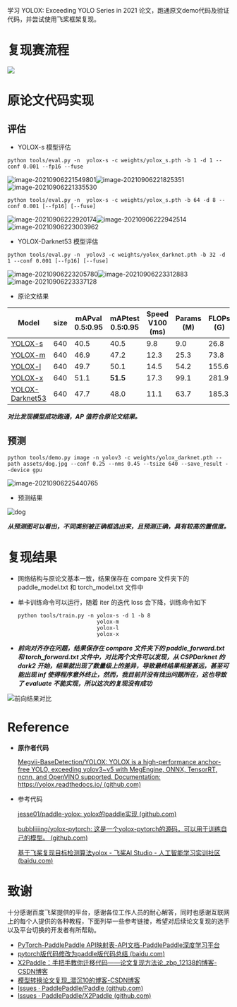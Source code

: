 学习 YOLOX: Exceeding YOLO Series in 2021 论文，跑通原文demo代码及验证代码，并尝试使用飞桨框架复现。
# 复现赛流程

![](https://lazynnote.oss-cn-shenzhen.aliyuncs.com/typora/image-20210902090946941.png)

# 原论文代码实现

## 评估

* YOLOX-s 模型评估

```shell
python tools/eval.py -n  yolox-s -c weights/yolox_s.pth -b 1 -d 1 --conf 0.001 --fp16 --fuse
```

![image-20210906221549801](https://lazynnote.oss-cn-shenzhen.aliyuncs.com/typora/image-20210906221549801.png)![image-20210906221825351](https://lazynnote.oss-cn-shenzhen.aliyuncs.com/typora/image-20210906221825351.png)![image-20210906221335530](https://lazynnote.oss-cn-shenzhen.aliyuncs.com/typora/image-20210906221335530.png)

```shell
python tools/eval.py -n  yolox-s -c weights/yolox_s.pth -b 64 -d 8 --conf 0.001 [--fp16] [--fuse]
```

![image-20210906222920174](https://lazynnote.oss-cn-shenzhen.aliyuncs.com/typora/image-20210906222920174.png)![image-20210906222942514](https://lazynnote.oss-cn-shenzhen.aliyuncs.com/typora/image-20210906222942514.png)![image-20210906223003962](https://lazynnote.oss-cn-shenzhen.aliyuncs.com/typora/image-20210906223003962.png)

* YOLOX-Darknet53 模型评估

```shell
python tools/eval.py -n  yolov3 -c weights/yolox_darknet.pth -b 32 -d 1 --conf 0.001 [--fp16] [--fuse]
```

![image-20210906223205780](https://lazynnote.oss-cn-shenzhen.aliyuncs.com/typora/image-20210906223205780.png)![image-20210906223312883](https://lazynnote.oss-cn-shenzhen.aliyuncs.com/typora/image-20210906223312883.png)![image-20210906223337128](https://lazynnote.oss-cn-shenzhen.aliyuncs.com/typora/image-20210906223337128.png)

* 原论文结果

| Model                                                        | size | mAPval 0.5:0.95 | mAPtest 0.5:0.95 | Speed V100 (ms) | Params (M) | FLOPs (G) | weights                                                      |
| ------------------------------------------------------------ | ---- | --------------- | ---------------- | --------------- | ---------- | --------- | ------------------------------------------------------------ |
| [YOLOX-s](https://github.com/Megvii-BaseDetection/YOLOX/blob/main/exps/default/yolox_s.py) | 640  | 40.5            | 40.5             | 9.8             | 9.0        | 26.8      | [github](https://github.com/Megvii-BaseDetection/YOLOX/releases/download/0.1.1rc0/yolox_s.pth) |
| [YOLOX-m](https://github.com/Megvii-BaseDetection/YOLOX/blob/main/exps/default/yolox_m.py) | 640  | 46.9            | 47.2             | 12.3            | 25.3       | 73.8      | [github](https://github.com/Megvii-BaseDetection/YOLOX/releases/download/0.1.1rc0/yolox_m.pth) |
| [YOLOX-l](https://github.com/Megvii-BaseDetection/YOLOX/blob/main/exps/default/yolox_l.py) | 640  | 49.7            | 50.1             | 14.5            | 54.2       | 155.6     | [github](https://github.com/Megvii-BaseDetection/YOLOX/releases/download/0.1.1rc0/yolox_l.pth) |
| [YOLOX-x](https://github.com/Megvii-BaseDetection/YOLOX/blob/main/exps/default/yolox_x.py) | 640  | 51.1            | **51.5**         | 17.3            | 99.1       | 281.9     | [github](https://github.com/Megvii-BaseDetection/YOLOX/releases/download/0.1.1rc0/yolox_x.pth) |
| [YOLOX-Darknet53](https://github.com/Megvii-BaseDetection/YOLOX/blob/main/exps/default/yolov3.py) | 640  | 47.7            | 48.0             | 11.1            | 63.7       | 185.3     | [github](https://github.com/Megvii-BaseDetection/YOLOX/releases/download/0.1.1rc0/yolox_darknet.pth) |

***对比发现模型成功跑通，AP 值符合原论文结果。***

## 预测

```shell
python tools/demo.py image -n yolov3 -c weights/yolox_darknet.pth --path assets/dog.jpg --conf 0.25 --nms 0.45 --tsize 640 --save_result --device gpu
```

![image-20210906225440765](https://lazynnote.oss-cn-shenzhen.aliyuncs.com/typora/image-20210906225440765.png)

* 预测结果

![dog](https://lazynnote.oss-cn-shenzhen.aliyuncs.com/typora/dog.jpg)

***从预测图可以看出，不同类别被正确框选出来，且预测正确，具有较高的置信度。***

# 复现结果
* 网络结构与原论文基本一致，结果保存在 compare 文件夹下的 paddle_model.txt 和 torch_model.txt 文件中

* 单卡训练命令可以运行，随着 iter 的迭代 loss 会下降，训练命令如下

  ```shell
  python tools/train.py -n yolox-s -d 1 -b 8
                           yolox-m
                           yolox-l
                           yolox-x
  ```

* ***前向对齐存在问题，结果保存在 compare 文件夹下的 paddle_forward.txt 和 torch_forward.txt 文件中，对比两个文件可以发现，从 CSPDarknet 的 dark2 开始，结果就出现了数量级上的差异，导致最终结果相差甚远，甚至可能出现 inf 使得程序意外终止，然而，我目前并没有找出问题所在，这也导致了 evaluate 不能实现，所以这次的复现没有成功***

![前向结果对比](https://lazynnote.oss-cn-shenzhen.aliyuncs.com/typora/image-20210929143957120.png)

# Reference

* **原作者代码**

  [Megvii-BaseDetection/YOLOX: YOLOX is a high-performance anchor-free YOLO, exceeding yolov3~v5 with MegEngine, ONNX, TensorRT, ncnn, and OpenVINO supported. Documentation: https://yolox.readthedocs.io/ (github.com)](https://github.com/Megvii-BaseDetection/YOLOX)

* 参考代码

  [jesse01/paddle-yolox: yolox的paddle实现 (github.com)](https://github.com/jesse01/paddle-yolox)

  [bubbliiiing/yolox-pytorch: 这是一个yolox-pytorch的源码，可以用于训练自己的模型。 (github.com)](https://github.com/bubbliiiing/yolox-pytorch)

  [基于飞桨复现目标检测算法yolox - 飞桨AI Studio - 人工智能学习实训社区 (baidu.com)](https://aistudio.baidu.com/aistudio/projectdetail/2247890)

# 致谢

十分感谢百度飞桨提供的平台，感谢各位工作人员的耐心解答，同时也感谢互联网上的每个人提供的各种教程，下面列举一些参考链接，希望对后续论文复现的选手以及平台切换的开发者有所帮助。

* [PyTorch-PaddlePaddle API映射表-API文档-PaddlePaddle深度学习平台](https://www.paddlepaddle.org.cn/documentation/docs/zh/guides/08_api_mapping/pytorch_api_mapping_cn.html)
* [pytorch版代码修改为paddle版代码总结 (baidu.com)](http://ai.baidu.com/forum/topic/show/987987)
* [X2Paddle：手把手教你迁移代码——论文复现方法论_zbp_12138的博客-CSDN博客](https://blog.csdn.net/zbp_12138/article/details/119654652)
* [模型转换论文复现_潜沉10的博客-CSDN博客](https://blog.csdn.net/qq_32097577/category_10723518.html?spm=1001.2014.3001.5482)
* [Issues · PaddlePaddle/Paddle (github.com)](https://github.com/PaddlePaddle/Paddle/issues)
* [Issues · PaddlePaddle/X2Paddle (github.com)](https://github.com/PaddlePaddle/X2Paddle/issues)

